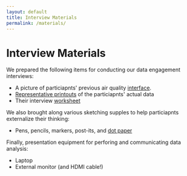```yaml
---
layout: default
title: Interview Materials
permalink: /materials/
---
```

# Interview Materials

We prepared the following items for conducting our data engagement interviews:


* A picture of particiapnts' previous air quality [interface].
* [Representative printouts] of the particiapnts' actual data
* Their interview [worksheet]



We also brought along various sketching supples to help particiapnts externalize their thinking:

* Pens, pencils, markers, post-its, and [dot paper]

Finally, presentation equipment for perforing and communicating data analysis:
* Laptop
* External monitor (and HDMI cable!)

[interface]: ../assets/documents/interface.pdf
[worksheet]: ../assets/documents/worksheet.pdf
[Representative printouts]: ../assets/documents/printouts.zip
[dot paper]: ../assets/documents/paper.pdf
